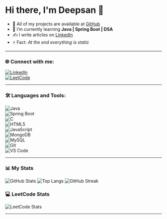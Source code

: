 # Hi there, I'm Deepsan 👋

- 🔗 All of my projects are available at [GitHub](https://github.com/DeepsanBhandari)
- 📘 I’m currently learning **Java | Spring Boot | DSA**
- ✍️ I write articles on [LinkedIn](www.linkedin.com/in/deepsan-bhandari-18847b365)
- ⚡ Fact: *At the end everything is static*

---

### 🌐 Connect with me:
[![LinkedIn](https://img.shields.io/badge/LinkedIn-blue?logo=linkedin&logoColor=white)](https://www.linkedin.com/in/deepsan-bhandari-18847b365)  
[![LeetCode](https://img.shields.io/badge/LeetCode-orange?logo=leetcode&logoColor=white)](https://leetcode.com/u/Bhandari1/) 

---

### 🛠️ Languages and Tools:
![Java](https://img.shields.io/badge/Java-orange?logo=java&logoColor=white)  
![Spring Boot](https://img.shields.io/badge/SpringBoot-darkgreen?logo=springboot&logoColor=white)  
![C](https://img.shields.io/badge/C-blue?logo=c&logoColor=white)  
![HTML5](https://img.shields.io/badge/HTML5-orange?logo=html5&logoColor=white)  
![JavaScript](https://img.shields.io/badge/JavaScript-yellow?logo=javascript&logoColor=black)  
![MongoDB](https://img.shields.io/badge/MongoDB-green?logo=mongodb&logoColor=white)  
![MySQL](https://img.shields.io/badge/MySQL-blue?logo=mysql&logoColor=white)  
![Git](https://img.shields.io/badge/Git-black?logo=git&logoColor=orange)  
![VS Code](https://img.shields.io/badge/VSCode-blue?logo=visualstudiocode&logoColor=white)  

---

### 📊 My Stats
![GitHub Stats](https://github-readme-stats.vercel.app/api?username=DeepsanBhandari&show_icons=true&theme=tokyonight)
![Top Langs](https://github-readme-stats.vercel.app/api/top-langs/?username=DeepsanBhandari&layout=compact&theme=tokyonight)
![GitHub Streak](https://streak-stats.demolab.com?user=DeepsanBhandari&theme=tokyonight&hide_border=true)


### 💻 LeetCode Stats

![LeetCode Stats](https://leetcard.jacoblin.cool/Bhandari1?theme=dark&font=Karma&ext=heatmap)


---


